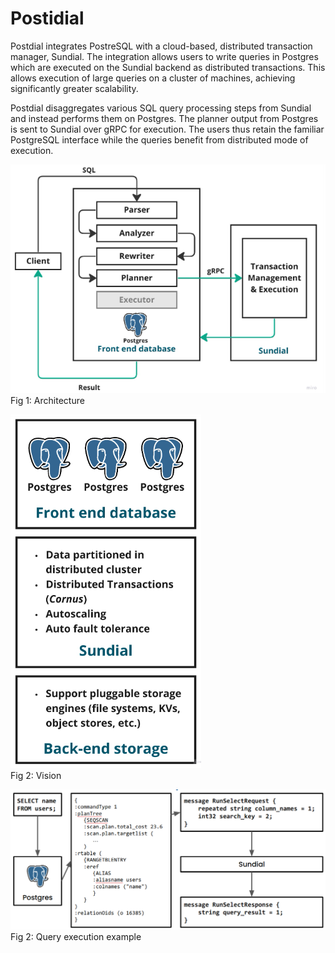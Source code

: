 # Postidial
Postdial integrates PostreSQL with a cloud-based, distributed transaction manager, Sundial. The integration allows users to write queries in Postgres which are executed on the Sundial backend as distributed transactions. This allows execution of large queries on a cluster of machines, achieving significantly greater scalability. 

Postdial disaggregates various SQL query processing steps from Sundial and instead performs them on Postgres. The planner output from Postgres is sent to Sundial over gRPC for execution. The users thus retain the familiar PostgreSQL interface while the queries benefit from distributed mode of execution.

![Postdial architecture](/img/implement.png?raw=true "Postdial architecture") \
Fig 1: Architecture


![Postdial vision](/img/vision.png?raw=true "Postdial vision")\
Fig 2: Vision


![Query execution example](/img/example.png?raw=true "Query execution example")\
Fig 2: Query execution example